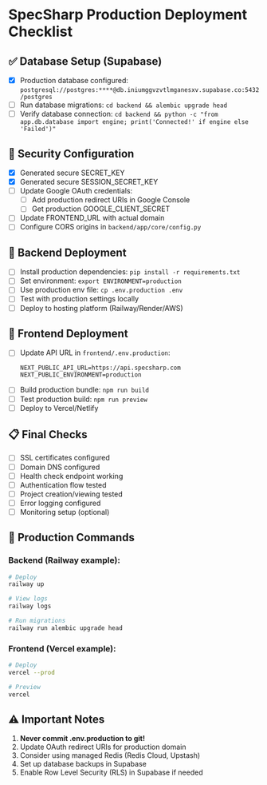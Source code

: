 # SpecSharp Production Deployment Checklist

## ✅ Database Setup (Supabase)
- [x] Production database configured: `postgresql://postgres:****@db.iniumggvzvtlmganesxv.supabase.co:5432/postgres`
- [ ] Run database migrations: `cd backend && alembic upgrade head`
- [ ] Verify database connection: `cd backend && python -c "from app.db.database import engine; print('Connected!' if engine else 'Failed')"`

## 🔐 Security Configuration
- [x] Generated secure SECRET_KEY
- [x] Generated secure SESSION_SECRET_KEY
- [ ] Update Google OAuth credentials:
  - [ ] Add production redirect URIs in Google Console
  - [ ] Get production GOOGLE_CLIENT_SECRET
- [ ] Update FRONTEND_URL with actual domain
- [ ] Configure CORS origins in `backend/app/core/config.py`

## 🚀 Backend Deployment
- [ ] Install production dependencies: `pip install -r requirements.txt`
- [ ] Set environment: `export ENVIRONMENT=production`
- [ ] Use production env file: `cp .env.production .env`
- [ ] Test with production settings locally
- [ ] Deploy to hosting platform (Railway/Render/AWS)

## 🎨 Frontend Deployment
- [ ] Update API URL in `frontend/.env.production`:
  ```
  NEXT_PUBLIC_API_URL=https://api.specsharp.com
  NEXT_PUBLIC_ENVIRONMENT=production
  ```
- [ ] Build production bundle: `npm run build`
- [ ] Test production build: `npm run preview`
- [ ] Deploy to Vercel/Netlify

## 📋 Final Checks
- [ ] SSL certificates configured
- [ ] Domain DNS configured
- [ ] Health check endpoint working
- [ ] Authentication flow tested
- [ ] Project creation/viewing tested
- [ ] Error logging configured
- [ ] Monitoring setup (optional)

## 🔧 Production Commands

### Backend (Railway example):
```bash
# Deploy
railway up

# View logs
railway logs

# Run migrations
railway run alembic upgrade head
```

### Frontend (Vercel example):
```bash
# Deploy
vercel --prod

# Preview
vercel
```

## ⚠️ Important Notes
1. **Never commit .env.production to git!**
2. Update OAuth redirect URIs for production domain
3. Consider using managed Redis (Redis Cloud, Upstash)
4. Set up database backups in Supabase
5. Enable Row Level Security (RLS) in Supabase if needed